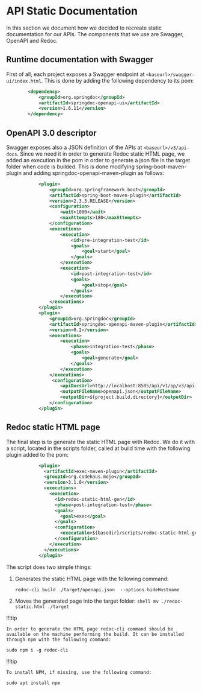 # API Static Documentation
In this section we document how we decided to recreate static documentation for our APIs.
The components that we use are Swagger, OpenAPI and Redoc.
## Runtime documentation with Swagger
First of all, each project exposes a Swagger endpoint at `<baseurl>/swagger-ui/index.html`.
This is done by adding the following dependency to its pom:
```xml
        <dependency>
            <groupId>org.springdoc</groupId>
            <artifactId>springdoc-openapi-ui</artifactId>
            <version>1.6.11</version>
        </dependency> 
```

## OpenAPI 3.0 descriptor
Swagger exposes also a JSON definition of the APIs at `<baseurl>/v3/api-docs`.
Since we need it in order to generate Redoc static HTML page, we added an execution in the pom in order to generate a json file in the target folder when code is builded.
This is done modifying spring-boot-maven-plugin and adding springdoc-openapi-maven-plugin as follows:
```xml
			<plugin>
				<groupId>org.springframework.boot</groupId>
				<artifactId>spring-boot-maven-plugin</artifactId>
				<version>2.3.3.RELEASE</version>
				<configuration>
					<wait>1000</wait>
					<maxAttempts>180</maxAttempts>
				</configuration>
				<executions>
					<execution>
						<id>pre-integration-test</id>
						<goals>
							<goal>start</goal>
						</goals>
					</execution>
					<execution>
						<id>post-integration-test</id>
						<goals>
							<goal>stop</goal>
						</goals>
					</execution>
				</executions>
			</plugin>
			<plugin>
				<groupId>org.springdoc</groupId>
				<artifactId>springdoc-openapi-maven-plugin</artifactId>
				<version>0.2</version>
				<executions>
					<execution>
						<phase>integration-test</phase>
						<goals>
							<goal>generate</goal>
						</goals>
					</execution>
				</executions>
				 <configuration> 
					<apiDocsUrl>http://localhost:8585/api/v1/pp/v3/api-docs</apiDocsUrl> 
					<outputFileName>openapi.json</outputFileName> 
					<outputDir>${project.build.directory}</outputDir> 
				</configuration>
			</plugin>
```

## Redoc static HTML page
The final step is to generate the static HTML page with Redoc.
We do it with a script, located in the scripts folder, called at build time with the following plugin added to the pom:
```xml
			<plugin>
			  <artifactId>exec-maven-plugin</artifactId>
			  <groupId>org.codehaus.mojo</groupId>
			  <version>3.1.0</version>
			  <executions>
				<execution>
				  <id>redoc-static-html-gen</id>
				  <phase>post-integration-test</phase>
				  <goals>
					<goal>exec</goal>
				  </goals>
				  <configuration>
					<executable>${basedir}/scripts/redoc-static-html-gen.sh</executable>
				  </configuration>
				</execution>
			  </executions>
			</plugin>
```

The script does two simple things:

 1. Generates the static HTML page with the following command:
	```shell
	redoc-cli build ./target/openapi.json  --options.hideHostname
	```
 2.  Moves the generated page into the target folder:
	```shell
	mv ./redoc-static.html ./target
	```

!!!tip

	In order to generate the HTML page redoc-cli command should be available on the machine performing the build. It can be installed through npm with the following command:
```shell
sudo npm i -g redoc-cli
```

!!!tip

	To install NPM, if missing, use the following command:
```shell
sudo apt install npm
```
